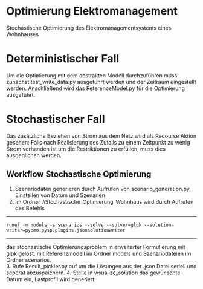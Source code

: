 # Optimierung Elektromanagement
Stochastische Optimierung des Elektromanagementsystems eines Wohnhauses

# Deterministischer Fall
Um die Optimierung mit dem abstrakten Modell durchzuführen muss zunächst
test_write_data.py ausgeführt werden und der Zeitraum eingestellt werden.
Anschließend wird das ReferenceModel.py für die Optimierung ausgeführt.

# Stochastischer Fall
Das zusätzliche Beziehen von Strom aus dem Netz wird als Recourse Aktion gesehen:
Falls nach Realisierung des Zufalls zu einem Zeitpunkt zu wenig Strom vorhanden 
ist um die Restriktionen zu erfüllen, muss dies ausgeglichen werden.

## Workflow Stochastische Optimierung
1. Szenariodaten generieren durch Aufrufen von scenario_generation.py, Einstellen von Datum und Szenarien
2. Im Ordner .\Stochastische_Optimierung_Wohnhaus  wird durch Aufrufen des Befehls
---
    runef -m models -s scenarios --solve --solver=glpk --solution-writer=pyomo.pysp.plugins.jsonsolutionwriter
---
das stochastische Optimierungsproblem in erweiterter Formulierung mit glpk gelöst, mit Referenzmodell im Ordner models und
Szenariodateien im Ordner scenarios.  
3. Rufe Result_pickler.py auf um die Lösungen aus der .json Datei seriell und seperat abzuspeichern.
4. Stelle in visualize_solution das gewünschte Datum ein, Lastprofil wird generiert. 
